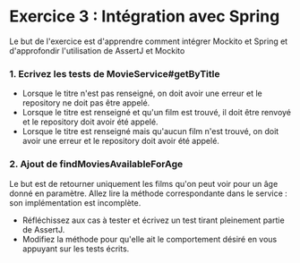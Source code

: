 # Exercice 3 : Intégration avec Spring

Le but de l'exercice est d'apprendre comment intégrer Mockito et Spring et d'approfondir l'utilisation de AssertJ et Mockito

### 1. Ecrivez les tests de MovieService#getByTitle

- Lorsque le titre n'est pas renseigné, on doit avoir une erreur et le repository ne doit pas être appelé.
- Lorsque le titre est renseigné et qu'un film est trouvé, il doit être renvoyé et le repository doit avoir été appelé.
- Lorsque le titre est renseigné mais qu'aucun film n'est trouvé, on doit avoir une erreur et le repository doit avoir été appelé.

### 2. Ajout de findMoviesAvailableForAge

Le but est de retourner uniquement les films qu'on peut voir pour un âge donné en paramètre.
Allez lire la méthode correspondante dans le service : son implémentation est incomplète.
- Réfléchissez aux cas à tester et écrivez un test tirant pleinement partie de AssertJ.
- Modifiez la méthode pour qu'elle ait le comportement désiré en vous appuyant sur les tests écrits.